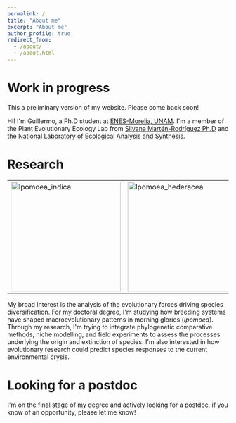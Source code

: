 ```yaml
---
permalink: /
title: "About me"
excerpt: "About me"
author_profile: true
redirect_from: 
  - /about/
  - /about.html
---
```


Work in progress
======
This a  preliminary version of my website. Please  come back soon!

Hi! I'm Guillermo, a Ph.D student at [ENES-Morelia, UNAM](http://www.enesmorelia.unam.mx/). I'm a member of the Plant Evolutionary Ecology Lab from [Silvana Martén-Rodríguez Ph.D](https://scholar.google.es/citations?user=8-U0ygsAAAAJ&hl) and the [National Laboratory of Ecological Analysis and Synthesis](http://www.lanase.unam.mx/). 

Research
======

<table><tr>
  <td> <img src="https://static.inaturalist.org/photos/79310694/large.jpeg?1592408054" alt="Ipomoea_indica" style="width:250px"/> </td>
  <td> <img src="https://static.inaturalist.org/photos/5164129/large.jpeg?1475981848" alt="Ipomoea_hederacea" style="width:250px"/> </td>
  <td> <img src="https://static.inaturalist.org/photos/72794898/large.jpeg?1589483480" alt="Ipomoea_santillanii" style="width:250px"/> </td>
  <td> <img src="https://static.inaturalist.org/photos/5271732/large.jpeg?1476896808" alt="Ipomoea_decasperma" style="width:250px"/> </td>
  <td> <img src="https://static.inaturalist.org/photos/5165444/large.jpeg?1475990922" alt="I_orizabensis_novogaliciana" style="width:250px"/> </td>
  <td> <img src="https://static.inaturalist.org/photos/5510400/large.jpg?1479073501" alt="Ipomoea_villifera" style="width:250px"/> </td>
  <td> <img src="https://static.inaturalist.org/photos/5165065/large.jpg?1475987893" alt="Ipomoea_dumosa" style="width:250px"/> </td>
</tr></table>

My broad interest is the analysis of the evolutionary forces driving species diversification. For my doctoral degree, I'm studying how breeding systems have shaped macroevolutionary patterns in morning glories (<i>Ipomoea</i>).
Through my research, I'm trying to integrate phylogenetic comparative methods, niche modelling, and field experiments to assess the processes underlying the origin and extinction of species. I'm also interested in how evolutionary research could predict species responses to the current environmental crysis.

Looking for a postdoc
======
I'm on the final stage of my degree and actively looking for a postdoc, if you know of an opportunity, please let me know!
